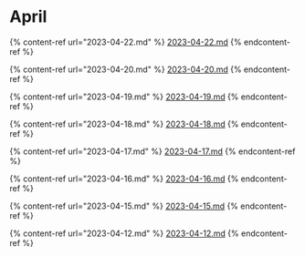 # April

{% content-ref url="2023-04-22.md" %}
[2023-04-22.md](2023-04-22.md)
{% endcontent-ref %}

{% content-ref url="2023-04-20.md" %}
[2023-04-20.md](2023-04-20.md)
{% endcontent-ref %}

{% content-ref url="2023-04-19.md" %}
[2023-04-19.md](2023-04-19.md)
{% endcontent-ref %}

{% content-ref url="2023-04-18.md" %}
[2023-04-18.md](2023-04-18.md)
{% endcontent-ref %}

{% content-ref url="2023-04-17.md" %}
[2023-04-17.md](2023-04-17.md)
{% endcontent-ref %}

{% content-ref url="2023-04-16.md" %}
[2023-04-16.md](2023-04-16.md)
{% endcontent-ref %}

{% content-ref url="2023-04-15.md" %}
[2023-04-15.md](2023-04-15.md)
{% endcontent-ref %}

{% content-ref url="2023-04-12.md" %}
[2023-04-12.md](2023-04-12.md)
{% endcontent-ref %}
